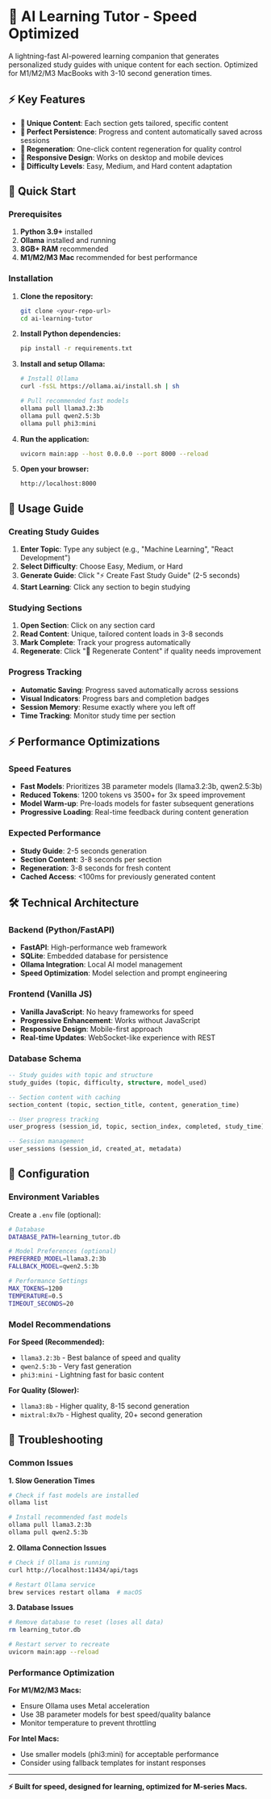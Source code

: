 # 🤖 AI Learning Tutor - Speed Optimized

A lightning-fast AI-powered learning companion that generates personalized study guides with unique content for each section. Optimized for M1/M2/M3 MacBooks with 3-10 second generation times.

## ⚡ Key Features

- **🔧 Unique Content**: Each section gets tailored, specific content
- **💾 Perfect Persistence**: Progress and content automatically saved across sessions
- **🔄 Regeneration**: One-click content regeneration for quality control
- **📱 Responsive Design**: Works on desktop and mobile devices
- **🎯 Difficulty Levels**: Easy, Medium, and Hard content adaptation

## 🚀 Quick Start

### Prerequisites

1. **Python 3.9+** installed
2. **Ollama** installed and running
3. **8GB+ RAM** recommended
4. **M1/M2/M3 Mac** recommended for best performance

### Installation

1. **Clone the repository:**
   ```bash
   git clone <your-repo-url>
   cd ai-learning-tutor
   ```

2. **Install Python dependencies:**
   ```bash
   pip install -r requirements.txt
   ```

3. **Install and setup Ollama:**
   ```bash
   # Install Ollama
   curl -fsSL https://ollama.ai/install.sh | sh
   
   # Pull recommended fast models
   ollama pull llama3.2:3b
   ollama pull qwen2.5:3b  
   ollama pull phi3:mini
   ```

4. **Run the application:**
   ```bash
   uvicorn main:app --host 0.0.0.0 --port 8000 --reload
   ```

5. **Open your browser:**
   ```
   http://localhost:8000
   ```

## 📖 Usage Guide

### Creating Study Guides

1. **Enter Topic**: Type any subject (e.g., "Machine Learning", "React Development")
2. **Select Difficulty**: Choose Easy, Medium, or Hard
3. **Generate Guide**: Click "⚡ Create Fast Study Guide" (2-5 seconds)
4. **Start Learning**: Click any section to begin studying

### Studying Sections

1. **Open Section**: Click on any section card
2. **Read Content**: Unique, tailored content loads in 3-8 seconds
3. **Mark Complete**: Track your progress automatically
4. **Regenerate**: Click "🔄 Regenerate Content" if quality needs improvement

### Progress Tracking

- **Automatic Saving**: Progress saved automatically across sessions
- **Visual Indicators**: Progress bars and completion badges
- **Session Memory**: Resume exactly where you left off
- **Time Tracking**: Monitor study time per section

## ⚡ Performance Optimizations

### Speed Features

- **Fast Models**: Prioritizes 3B parameter models (llama3.2:3b, qwen2.5:3b)
- **Reduced Tokens**: 1200 tokens vs 3500+ for 3x speed improvement
- **Model Warm-up**: Pre-loads models for faster subsequent generations
- **Progressive Loading**: Real-time feedback during content generation

### Expected Performance

- **Study Guide**: 2-5 seconds generation
- **Section Content**: 3-8 seconds per section
- **Regeneration**: 3-8 seconds for fresh content
- **Cached Access**: <100ms for previously generated content

## 🛠 Technical Architecture

### Backend (Python/FastAPI)

- **FastAPI**: High-performance web framework
- **SQLite**: Embedded database for persistence
- **Ollama Integration**: Local AI model management
- **Speed Optimization**: Model selection and prompt engineering

### Frontend (Vanilla JS)

- **Vanilla JavaScript**: No heavy frameworks for speed
- **Progressive Enhancement**: Works without JavaScript
- **Responsive Design**: Mobile-first approach
- **Real-time Updates**: WebSocket-like experience with REST

### Database Schema

```sql
-- Study guides with topic and structure
study_guides (topic, difficulty, structure, model_used)

-- Section content with caching
section_content (topic, section_title, content, generation_time)

-- User progress tracking
user_progress (session_id, topic, section_index, completed, study_time)

-- Session management
user_sessions (session_id, created_at, metadata)
```

## 🔧 Configuration

### Environment Variables

Create a `.env` file (optional):

```bash
# Database
DATABASE_PATH=learning_tutor.db

# Model Preferences (optional)
PREFERRED_MODEL=llama3.2:3b
FALLBACK_MODEL=qwen2.5:3b

# Performance Settings
MAX_TOKENS=1200
TEMPERATURE=0.5
TIMEOUT_SECONDS=20
```

### Model Recommendations

**For Speed (Recommended):**
- `llama3.2:3b` - Best balance of speed and quality
- `qwen2.5:3b` - Very fast generation
- `phi3:mini` - Lightning fast for basic content

**For Quality (Slower):**
- `llama3:8b` - Higher quality, 8-15 second generation
- `mixtral:8x7b` - Highest quality, 20+ second generation

## 🐛 Troubleshooting

### Common Issues

**1. Slow Generation Times**
```bash
# Check if fast models are installed
ollama list

# Install recommended fast models
ollama pull llama3.2:3b
ollama pull qwen2.5:3b
```

**2. Ollama Connection Issues**
```bash
# Check if Ollama is running
curl http://localhost:11434/api/tags

# Restart Ollama service
brew services restart ollama  # macOS
```

**3. Database Issues**
```bash
# Remove database to reset (loses all data)
rm learning_tutor.db

# Restart server to recreate
uvicorn main:app --reload
```

### Performance Optimization

**For M1/M2/M3 Macs:**
- Ensure Ollama uses Metal acceleration
- Use 3B parameter models for best speed/quality balance
- Monitor temperature to prevent throttling

**For Intel Macs:**
- Use smaller models (phi3:mini) for acceptable performance
- Consider using fallback templates for instant responses

---

**⚡ Built for speed, designed for learning, optimized for M-series Macs.**
